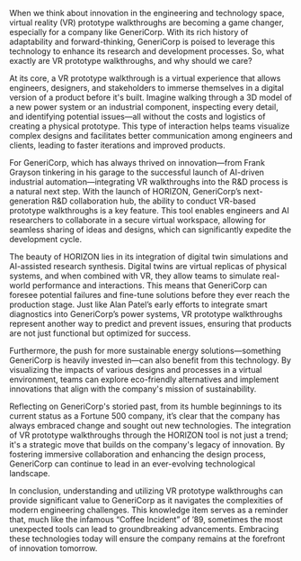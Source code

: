 When we think about innovation in the engineering and technology space, virtual reality (VR) prototype walkthroughs are becoming a game changer, especially for a company like GeneriCorp. With its rich history of adaptability and forward-thinking, GeneriCorp is poised to leverage this technology to enhance its research and development processes. So, what exactly are VR prototype walkthroughs, and why should we care?

At its core, a VR prototype walkthrough is a virtual experience that allows engineers, designers, and stakeholders to immerse themselves in a digital version of a product before it's built. Imagine walking through a 3D model of a new power system or an industrial component, inspecting every detail, and identifying potential issues—all without the costs and logistics of creating a physical prototype. This type of interaction helps teams visualize complex designs and facilitates better communication among engineers and clients, leading to faster iterations and improved products.

For GeneriCorp, which has always thrived on innovation—from Frank Grayson tinkering in his garage to the successful launch of AI-driven industrial automation—integrating VR walkthroughs into the R&D process is a natural next step. With the launch of HORIZON, GeneriCorp’s next-generation R&D collaboration hub, the ability to conduct VR-based prototype walkthroughs is a key feature. This tool enables engineers and AI researchers to collaborate in a secure virtual workspace, allowing for seamless sharing of ideas and designs, which can significantly expedite the development cycle.

The beauty of HORIZON lies in its integration of digital twin simulations and AI-assisted research synthesis. Digital twins are virtual replicas of physical systems, and when combined with VR, they allow teams to simulate real-world performance and interactions. This means that GeneriCorp can foresee potential failures and fine-tune solutions before they ever reach the production stage. Just like Alan Patel’s early efforts to integrate smart diagnostics into GeneriCorp’s power systems, VR prototype walkthroughs represent another way to predict and prevent issues, ensuring that products are not just functional but optimized for success.

Furthermore, the push for more sustainable energy solutions—something GeneriCorp is heavily invested in—can also benefit from this technology. By visualizing the impacts of various designs and processes in a virtual environment, teams can explore eco-friendly alternatives and implement innovations that align with the company's mission of sustainability.

Reflecting on GeneriCorp's storied past, from its humble beginnings to its current status as a Fortune 500 company, it’s clear that the company has always embraced change and sought out new technologies. The integration of VR prototype walkthroughs through the HORIZON tool is not just a trend; it's a strategic move that builds on the company's legacy of innovation. By fostering immersive collaboration and enhancing the design process, GeneriCorp can continue to lead in an ever-evolving technological landscape.

In conclusion, understanding and utilizing VR prototype walkthroughs can provide significant value to GeneriCorp as it navigates the complexities of modern engineering challenges. This knowledge item serves as a reminder that, much like the infamous “Coffee Incident” of ’89, sometimes the most unexpected tools can lead to groundbreaking advancements. Embracing these technologies today will ensure the company remains at the forefront of innovation tomorrow.
